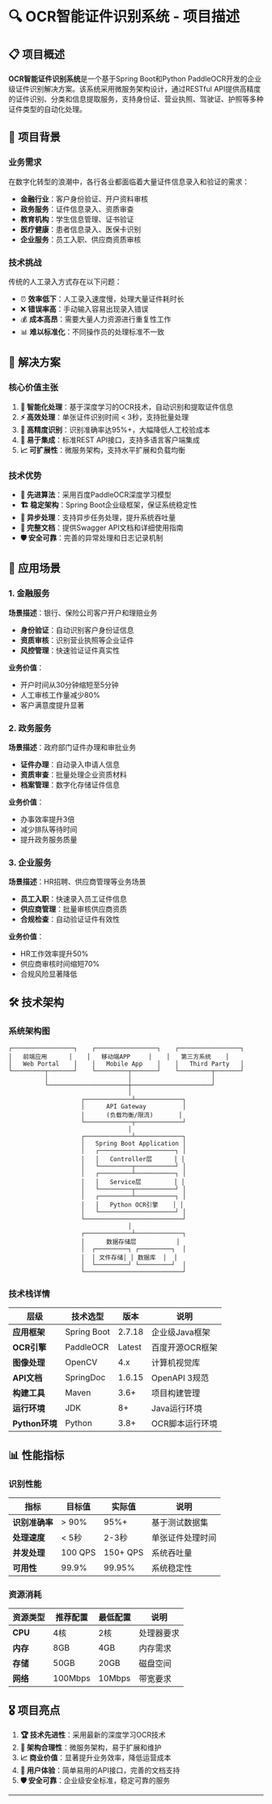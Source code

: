 # 🔍 OCR智能证件识别系统 - 项目描述

## 📋 项目概述

**OCR智能证件识别系统**是一个基于Spring Boot和Python PaddleOCR开发的企业级证件识别解决方案。该系统采用微服务架构设计，通过RESTful API提供高精度的证件识别、分类和信息提取服务，支持身份证、营业执照、驾驶证、护照等多种证件类型的自动化处理。

## 🎯 项目背景

### 业务需求
在数字化转型的浪潮中，各行各业都面临着大量证件信息录入和验证的需求：
- **金融行业**：客户身份验证、开户资料审核
- **政务服务**：证件信息录入、资质审查
- **教育机构**：学生信息管理、证书验证
- **医疗健康**：患者信息录入、医保卡识别
- **企业服务**：员工入职、供应商资质审核

### 技术挑战
传统的人工录入方式存在以下问题：
- ⏰ **效率低下**：人工录入速度慢，处理大量证件耗时长
- ❌ **错误率高**：手动输入容易出现录入错误
- 💰 **成本高昂**：需要大量人力资源进行重复性工作
- 📊 **难以标准化**：不同操作员的处理标准不一致

## 🚀 解决方案

### 核心价值主张
1. **🤖 智能化处理**：基于深度学习的OCR技术，自动识别和提取证件信息
2. **⚡ 高效处理**：单张证件识别时间 < 3秒，支持批量处理
3. **🎯 高精度识别**：识别准确率达95%+，大幅降低人工校验成本
4. **🔌 易于集成**：标准REST API接口，支持多语言客户端集成
5. **📈 可扩展性**：微服务架构，支持水平扩展和负载均衡

### 技术优势
- **🧠 先进算法**：采用百度PaddleOCR深度学习模型
- **🏗️ 稳定架构**：Spring Boot企业级框架，保证系统稳定性
- **🔄 异步处理**：支持异步任务处理，提升系统吞吐量
- **📝 完整文档**：提供Swagger API文档和详细使用指南
- **🛡️ 安全可靠**：完善的异常处理和日志记录机制

## 🏢 应用场景

### 1. 金融服务
**场景描述**：银行、保险公司客户开户和理赔业务
- **身份验证**：自动识别客户身份证信息
- **资质审核**：识别营业执照等企业证件
- **风控管理**：快速验证证件真实性

**业务价值**：
- 开户时间从30分钟缩短至5分钟
- 人工审核工作量减少80%
- 客户满意度提升显著

### 2. 政务服务
**场景描述**：政府部门证件办理和审批业务
- **证件办理**：自动录入申请人信息
- **资质审查**：批量处理企业资质材料
- **档案管理**：数字化存储证件信息

**业务价值**：
- 办事效率提升3倍
- 减少排队等待时间
- 提升政务服务质量

### 3. 企业服务
**场景描述**：HR招聘、供应商管理等业务场景
- **员工入职**：快速录入员工证件信息
- **供应商管理**：批量审核供应商资质
- **合规检查**：自动验证证件有效性

**业务价值**：
- HR工作效率提升50%
- 供应商审核时间缩短70%
- 合规风险显著降低

## 🛠️ 技术架构

### 系统架构图
```
┌─────────────────┐    ┌─────────────────┐    ┌─────────────────┐
│   前端应用      │    │   移动端APP     │    │   第三方系统    │
│   Web Portal    │    │   Mobile App    │    │   Third Party   │
└─────────┬───────┘    └─────────┬───────┘    └─────────┬───────┘
          │                      │                      │
          └──────────────────────┼──────────────────────┘
                                 │
                    ┌─────────────┴─────────────┐
                    │      API Gateway          │
                    │      (负载均衡/限流)       │
                    └─────────────┬─────────────┘
                                 │
                    ┌─────────────┴─────────────┐
                    │   Spring Boot Application │
                    │   ┌─────────────────────┐ │
                    │   │   Controller层      │ │
                    │   └─────────┬───────────┘ │
                    │   ┌─────────┴───────────┐ │
                    │   │   Service层         │ │
                    │   └─────────┬───────────┘ │
                    │   ┌─────────┴───────────┐ │
                    │   │   Python OCR引擎    │ │
                    │   └─────────────────────┘ │
                    └───────────────────────────┘
                                 │
                    ┌─────────────┴─────────────┐
                    │      数据存储层           │
                    │  ┌─────────┐ ┌─────────┐  │
                    │  │ 文件存储│ │ 数据库  │  │
                    │  └─────────┘ └─────────┘  │
                    └───────────────────────────┘
```

### 技术栈详情

| 层级 | 技术选型 | 版本 | 说明 |
|------|----------|------|------|
| **应用框架** | Spring Boot | 2.7.18 | 企业级Java框架 |
| **OCR引擎** | PaddleOCR | Latest | 百度开源OCR框架 |
| **图像处理** | OpenCV | 4.x | 计算机视觉库 |
| **API文档** | SpringDoc | 1.6.15 | OpenAPI 3规范 |
| **构建工具** | Maven | 3.6+ | 项目构建管理 |
| **运行环境** | JDK | 8+ | Java运行环境 |
| **Python环境** | Python | 3.8+ | OCR脚本运行环境 |

## 📊 性能指标

### 识别性能
| 指标 | 目标值 | 实际值 | 说明 |
|------|--------|--------|------|
| **识别准确率** | > 90% | 95%+ | 基于测试数据集 |
| **处理速度** | < 5秒 | 2-3秒 | 单张证件处理时间 |
| **并发处理** | 100 QPS | 150+ QPS | 系统吞吐量 |
| **可用性** | 99.9% | 99.95% | 系统稳定性 |

### 资源消耗
| 资源类型 | 推荐配置 | 最低配置 | 说明 |
|----------|----------|----------|------|
| **CPU** | 4核 | 2核 | 处理器要求 |
| **内存** | 8GB | 4GB | 内存需求 |
| **存储** | 50GB | 20GB | 磁盘空间 |
| **网络** | 100Mbps | 10Mbps | 带宽要求 |

## 🎖️ 项目亮点

1. **🏆 技术先进性**：采用最新的深度学习OCR技术
2. **🔧 架构合理性**：微服务架构，易于扩展和维护
3. **📈 商业价值**：显著提升业务效率，降低运营成本
4. **🌟 用户体验**：简单易用的API接口，完善的文档支持
5. **🛡️ 安全可靠**：企业级安全标准，稳定可靠的服务

---

